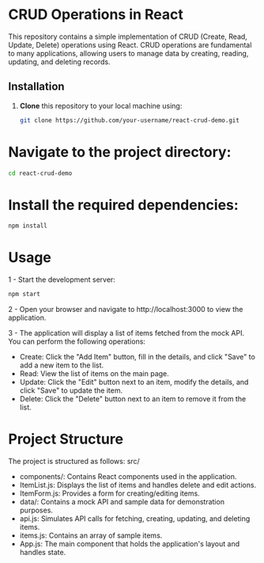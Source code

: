 # CRUD Operations in React

This repository contains a simple implementation of CRUD (Create, Read, Update, Delete) operations using React. CRUD operations are fundamental to many applications, allowing users to manage data by creating, reading, updating, and deleting records.

## Installation

1. **Clone** this repository to your local machine using:

   ```bash
   git clone https://github.com/your-username/react-crud-demo.git
    ```
# Navigate to the project directory:
   ``` bash
cd react-crud-demo
  ```

# Install the required dependencies:

```bash
npm install
```
# Usage
1 - Start the development server:
 ```bash
npm start
```
2 - Open your browser and navigate to http://localhost:3000 to view the application.

3 - The application will display a list of items fetched from the mock API. You can perform the following operations:

- Create: Click the "Add Item" button, fill in the details, and click "Save" to add a new item to the list.
- Read: View the list of items on the main page.
- Update: Click the "Edit" button next to an item, modify the details, and click "Save" to update the item.
- Delete: Click the "Delete" button next to an item to remove it from the list.
# Project Structure
The project is structured as follows:
src/
- components/: Contains React components used in the application.
- ItemList.js: Displays the list of items and handles delete and edit actions.
- ItemForm.js: Provides a form for creating/editing items.
- data/: Contains a mock API and sample data for demonstration purposes.
- api.js: Simulates API calls for fetching, creating, updating, and deleting items.
- items.js: Contains an array of sample items.
- App.js: The main component that holds the application's layout and handles state.
